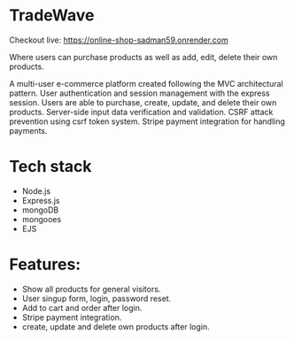 # TradeWave

Checkout live: https://online-shop-sadman59.onrender.com

Where users can purchase products as well as add, edit, delete their own products.

A multi-user e-commerce platform created following the MVC architectural pattern.  User authentication and session management with the express session. Users are able to purchase,  create, update, and delete their own products. Server-side input data verification and validation. CSRF attack prevention using csrf token system.  Stripe payment integration for handling payments.

# Tech stack
- Node.js
- Express.js
- mongoDB
- mongooes
- EJS

# Features:
- Show all products for general visitors.
- User singup form, login, password reset.
- Add to cart and order after login.
- Stripe payment integration.
- create, update and delete own products after login.
